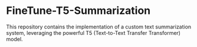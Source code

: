 # FineTune-T5-Summarization
This repository contains the implementation of a custom text summarization system, leveraging the powerful T5 (Text-to-Text Transfer Transformer) model.
